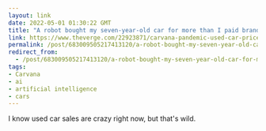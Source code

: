 ```yaml
---
layout: link
date: 2022-05-01 01:30:22 GMT
title: "A robot bought my seven-year-old car for more than I paid brand-new"
link: https://www.theverge.com/22923871/carvana-pandemic-used-car-prices-sold-online-chip-shortage
permalink: /post/683009505217413120/a-robot-bought-my-seven-year-old-car-for-more-than
redirect_from: 
  - /post/683009505217413120/a-robot-bought-my-seven-year-old-car-for-more-than
tags:
- Carvana
- ai
- artificial intelligence
- cars
---
```

<p>I know used car sales are crazy right now, but that's wild.</p>